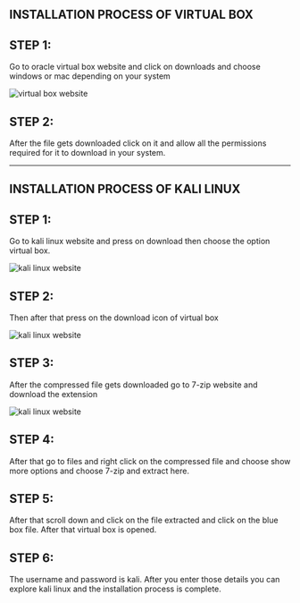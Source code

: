 ## INSTALLATION PROCESS OF VIRTUAL BOX

## STEP 1: 
Go to oracle virtual box website and click on downloads and choose windows or mac depending on your system

![virtual box website](https://github.com/Rachel-joy07/EthicalHacking-MyNotes/blob/main/Day02/v1.jpg?raw=true)

## STEP 2:
After the file gets downloaded click on it and allow all the permissions required for it to download in your system.

-----------------------------------------------------------------------------------------------------------------------------------------------------------------------------

## INSTALLATION PROCESS OF KALI LINUX

## STEP 1:
Go to kali linux website and press on download then choose the option virtual box.

![kali linux website](https://github.com/Rachel-joy07/EthicalHacking-MyNotes/blob/main/Day02/k1.jpg?raw=true)

## STEP 2:
Then after that press on the download icon of virtual box

![kali linux website](https://github.com/Rachel-joy07/EthicalHacking-MyNotes/blob/main/Day02/k2.jpg?raw=true)

## STEP 3:
After the compressed file gets downloaded go to 7-zip website and download the extension

![kali linux website](https://github.com/Rachel-joy07/EthicalHacking-MyNotes/blob/main/Day02/k3.jpg?raw=true)

## STEP 4:
After that go to files and right click on the compressed file and choose show more options and choose 7-zip and extract here.

## STEP 5:
After that scroll down and click on the file extracted and click on the blue box file. After that virtual box is opened.

## STEP 6:
The username and password is kali. After you enter those details you can explore kali linux and the installation process is complete.







